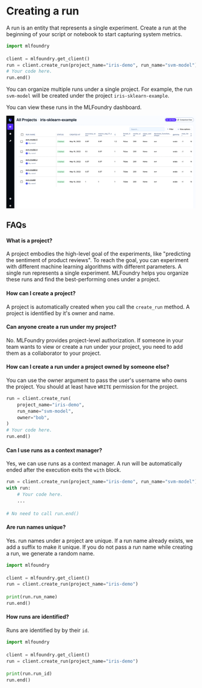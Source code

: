 # Creating a run

A run is an entity that represents a single experiment. Create a run at the beginning of your script or notebook to start capturing system metrics.

```python
import mlfoundry

client = mlfoundry.get_client()
run = client.create_run(project_name="iris-demo", run_name="svm-model")
# Your code here.
run.end()
```
You can organize multiple runs under a single project. For example, the run `svm-model` will be created under the project `iris-sklearn-example`.

You can view these runs in the MLFoundry dashboard.

![Runs in MLFoundry](../../assets/mlf-run.png)

## FAQs
#### What is a project?

A project embodies the high-level goal of the experiments, like "predicting the sentiment of product reviews". To reach the goal, you can experiment with different machine learning algorithms with different parameters. A single run represents a single experiment. MLFoundry helps you organize these runs and find the best-performing ones under a project.

#### How can I create a project?

A project is automatically created when you call the `create_run` method. A project is identified by it's owner and name.

#### Can anyone create a run under my project?

No. MLFoundry provides project-level authorization. If someone in your team wants to view or create a run under your project, you need to add them as a collaborator to your project.

#### How can I create a run under a project owned by someone else?

You can use the owner argument to pass the user's username who owns the project. You should at least have `WRITE` permission for the project.

```python
run = client.create_run(
    project_name="iris-demo",
    run_name="svm-model",
    owner="bob",
)
# Your code here.
run.end()
```

#### Can I use runs as a context manager?

Yes, we can use runs as a context manager. A run will be automatically ended after the execution exits the `with` block.

```python
run = client.create_run(project_name="iris-demo", run_name="svm-model")
with run:
    # Your code here.
    ...

# No need to call run.end()
```

#### Are run names unique?

Yes. run names under a project are unique. If a run name already exists, we add a suffix to make it unique.
If you do not pass a run name while creating a run, we generate a random name.

```python
import mlfoundry

client = mlfoundry.get_client()
run = client.create_run(project_name="iris-demo")

print(run.run_name)
run.end()
```

#### How runs are identified?

Runs are identified by by their `id`.

```python
import mlfoundry

client = mlfoundry.get_client()
run = client.create_run(project_name="iris-demo")

print(run.run_id)
run.end()
```